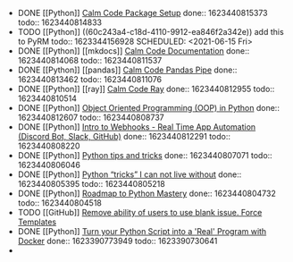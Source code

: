 - DONE [[Python]] [Calm Code Package Setup](https://calmcode.io/setup/introduction.html)
  done:: 1623440815373
  todo:: 1623440814833
- TODO [[Python]] ((60c243a4-c18d-4110-9912-ea846f2a342e)) add this to PyRM 
  todo:: 1623344156928
  SCHEDULED: <2021-06-15 Fri>
- DONE [[Python]] [[mkdocs]] [Calm Code Documentation](https://calmcode.io/docs/introduction.html)
  done:: 1623440814068
  todo:: 1623440811537
- DONE [[Python]] [[pandas]] [Calm Code Pandas Pipe](https://calmcode.io/pandas-pipe/pipe.html)
  done:: 1623440813462
  todo:: 1623440811076
- DONE [[Python]] [[ray]] [Calm Code Ray](https://calmcode.io/ray/overhead.html)
  done:: 1623440812955
  todo:: 1623440810514
- DONE [[Python]] [Object Oriented Programming (OOP) in Python](https://youtu.be/MikphENIrOo)
  done:: 1623440812607
  todo:: 1623440808737
- DONE [[Python]] [Intro to Webhooks - Real Time App Automation (Discord Bot, Slack, GitHub)](https://youtu.be/c6d7lfvziRY)
  done:: 1623440812291
  todo:: 1623440808220
- DONE [[Python]] [Python tips and tricks](https://github.com/CalebCurry/python-tips/blob/main/python_tips.ipynb)
  done:: 1623440807071
  todo:: 1623440806046
- DONE [[Python]] [Python “tricks” I can not live without](https://levelup.gitconnected.com/python-tricks-i-can-not-live-without-87ae6aff3af8)
  done:: 1623440805395
  todo:: 1623440805218
- DONE [[Python]] [Roadmap to Python Mastery](https://levelup.gitconnected.com/roadmap-to-python-mastery-93e1d24267f0) 
  done:: 1623440804732
  todo:: 1623440804518
- TODO [[GitHub]] [Remove ability of users to use blank issue. Force Templates](https://docs.github.com/en/communities/using-templates-to-encourage-useful-issues-and-pull-requests/configuring-issue-templates-for-your-repository)
- DONE [[Python]] [Turn your Python Script into a 'Real' Program with Docker](https://python.plainenglish.io/turn-your-python-script-into-a-real-program-with-docker-c200e15d5265)
  done:: 1623390773949
  todo:: 1623390730641
-